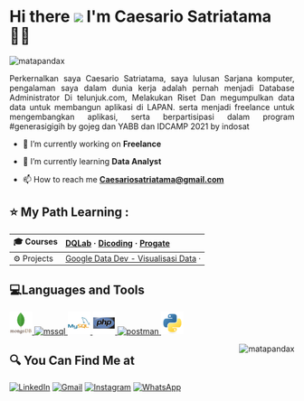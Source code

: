 # Hi there <img src="https://github.com/TheDudeThatCode/TheDudeThatCode/blob/master/Assets/Hi.gif" width="30px"> I'm Caesario Satriatama 🧑🏻
<p align="left"> <img src="https://komarev.com/ghpvc/?username=matapandax&label=Profile%20views&color=0e75b6&style=flat" alt="matapandax" /> </p>
<p align="justify">
  Perkernalkan saya Caesario Satriatama, saya lulusan Sarjana komputer, pengalaman saya dalam dunia kerja adalah pernah menjadi Database Administrator Di telunjuk.com, Melakukan Riset Dan megumpulkan data data untuk membangun aplikasi di LAPAN. serta menjadi freelance untuk mengembangkan aplikasi, serta berpartisipasi dalam program #generasigigih by gojeg dan YABB dan IDCAMP 2021 by indosat
</p>

- 🔭 I’m currently working on **Freelance**

- 🌱 I’m currently learning **Data Analyst**

- 📫 How to reach me **Caesariosatriatama@gmail.com**

 ## ⭐ My Path Learning :

| 🎓 Courses | [DQLab]() · [Dicoding]() · [Progate]() |
|:--------|:--------------------|
| ⚙ Projects | [Google Data Dev - Visualisasi Data]() ·  | 

## 💻Languages and Tools 
<p align="left"> <a href="https://www.mongodb.com/" target="_blank"> <img src="https://raw.githubusercontent.com/devicons/devicon/master/icons/mongodb/mongodb-original-wordmark.svg" alt="mongodb" width="40" height="40"/> </a> <a href="https://www.microsoft.com/en-us/sql-server" target="_blank"> <img src="https://www.svgrepo.com/show/303229/microsoft-sql-server-logo.svg" alt="mssql" width="40" height="40"/> </a> <a href="https://www.mysql.com/" target="_blank"> <img src="https://raw.githubusercontent.com/devicons/devicon/master/icons/mysql/mysql-original-wordmark.svg" alt="mysql" width="40" height="40"/> </a> <a href="https://www.php.net" target="_blank"> <img src="https://raw.githubusercontent.com/devicons/devicon/master/icons/php/php-original.svg" alt="php" width="40" height="40"/> </a> <a href="https://postman.com" target="_blank"> <img src="https://www.vectorlogo.zone/logos/getpostman/getpostman-icon.svg" alt="postman" width="40" height="40"/> </a> <a href="https://www.python.org" target="_blank"> <img src="https://raw.githubusercontent.com/devicons/devicon/master/icons/python/python-original.svg" alt="python" width="40" height="40"/> </a> </p>

<p><img align="right" src="https://github-readme-stats.vercel.app/api/top-langs?username=matapandax&show_icons=true&locale=en&layout=compact" alt="matapandax" /></p>


## 🔍 You Can Find Me at

<p>
  <a href="https://www.linkedin.com/in/caesario-satriatama-92526688/" target="_blank"><img alt="LinkedIn" src="https://img.shields.io/badge/linkedin-%230077B5.svg?&style=for-the-badge&logo=linkedin&logoColor=white" /></a>  
  <a href="mailto:caesariosatriatama@gmail.com" target="_blank"><img alt="Gmail" src="https://img.shields.io/badge/gmail-D14836?&style=for-the-badge&logo=gmail&logoColor=white"/></a>    
  <a href="https://www.instagram.com/matapandax/" target="_blank"><img alt="Instagram" src="https://img.shields.io/badge/instagram-%23E4405F.svg?&style=for-the-badge&logo=instagram&logoColor=white" /></a>  
<!--      -->
  <a href="https://wa.me/" target="_blank"><img alt="WhatsApp" src="https://img.shields.io/badge/WhatsApp-25D366?style=for-the-badge&logo=whatsapp&logoColor=white" /></a>  
</p>

<!---
matapandax/matapandax is a ✨ special ✨ repository because its `README.md` (this file) appears on your GitHub profile.
You can click the Preview link to take a look at your changes.
--->
